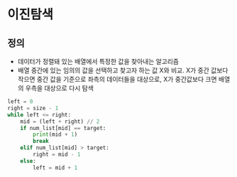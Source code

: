 # 이진탐색

## 정의
- 데이터가 정렬돼 있는 배열에서 특정한 값을 찾아내는 알고리즘
- 배열 중간에 있는 임의의 값을 선택하고 찾고자 하는 값 X와 비교. X가 중간 값보다 작으면 중간 값을 기준으로 좌측의 데이터들을 대상으로, X가 중간값보다 크면 배열의 우측을 대상으로 다시 탐색

```python
left = 0
right = size - 1
while left <= right:
    mid = (left + right) // 2
    if num_list[mid] == target:
        print(mid + 1)
        break
    elif num_list[mid] > target:
        right = mid - 1
    else:
        left = mid + 1
```